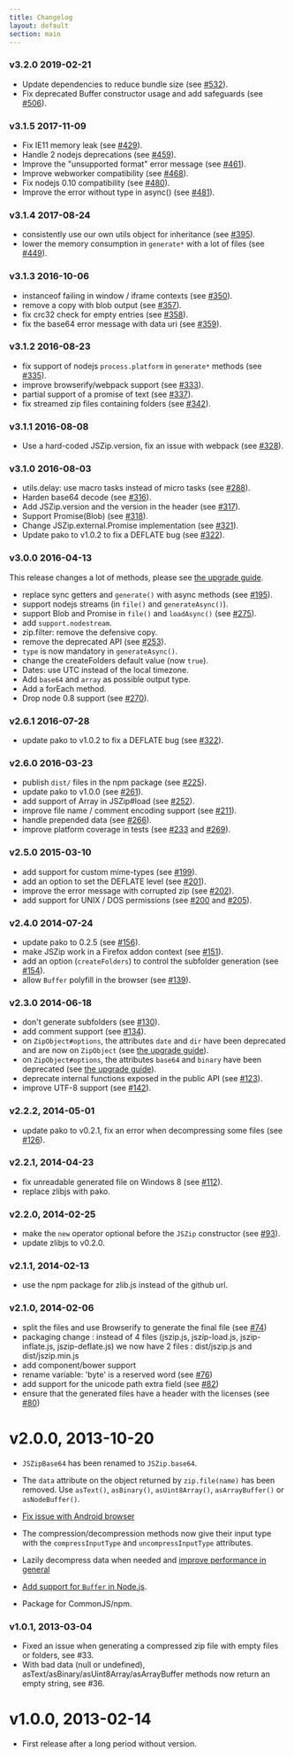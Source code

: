 ```yaml
---
title: Changelog
layout: default
section: main
---
```


### v3.2.0 2019-02-21
- Update dependencies to reduce bundle size (see [#532](https://github.com/Stuk/jszip/pull/532)).
- Fix deprecated Buffer constructor usage and add safeguards (see [#506](https://github.com/Stuk/jszip/pull/506)).

### v3.1.5 2017-11-09
- Fix IE11 memory leak (see [#429](https://github.com/Stuk/jszip/pull/429)).
- Handle 2 nodejs deprecations (see [#459](https://github.com/Stuk/jszip/pull/459)).
- Improve the "unsupported format" error message (see [#461](https://github.com/Stuk/jszip/pull/461)).
- Improve webworker compatibility (see [#468](https://github.com/Stuk/jszip/pull/468)).
- Fix nodejs 0.10 compatibility (see [#480](https://github.com/Stuk/jszip/pull/480)).
- Improve the error without type in async() (see [#481](https://github.com/Stuk/jszip/pull/481)).

### v3.1.4 2017-08-24
- consistently use our own utils object for inheritance (see [#395](https://github.com/Stuk/jszip/pull/395)).
- lower the memory consumption in `generate*` with a lot of files (see [#449](https://github.com/Stuk/jszip/pull/449)).

### v3.1.3 2016-10-06
- instanceof failing in window / iframe contexts (see [#350](https://github.com/Stuk/jszip/pull/350)).
- remove a copy with blob output (see [#357](https://github.com/Stuk/jszip/pull/357)).
- fix crc32 check for empty entries (see [#358](https://github.com/Stuk/jszip/pull/358)).
- fix the base64 error message with data uri (see [#359](https://github.com/Stuk/jszip/pull/359)).

### v3.1.2 2016-08-23
- fix support of nodejs `process.platform` in `generate*` methods (see [#335](https://github.com/Stuk/jszip/pull/335)).
- improve browserify/webpack support (see [#333](https://github.com/Stuk/jszip/pull/333)).
- partial support of a promise of text (see [#337](https://github.com/Stuk/jszip/pull/337)).
- fix streamed zip files containing folders (see [#342](https://github.com/Stuk/jszip/pull/342)).

### v3.1.1 2016-08-08
- Use a hard-coded JSZip.version, fix an issue with webpack (see [#328](https://github.com/Stuk/jszip/pull/328)).

### v3.1.0 2016-08-03
- utils.delay: use macro tasks instead of micro tasks (see [#288](https://github.com/Stuk/jszip/pull/288)).
- Harden base64 decode (see [#316](https://github.com/Stuk/jszip/pull/316)).
- Add JSZip.version and the version in the header (see [#317](https://github.com/Stuk/jszip/pull/317)).
- Support Promise(Blob) (see [#318](https://github.com/Stuk/jszip/pull/318)).
- Change JSZip.external.Promise implementation (see [#321](https://github.com/Stuk/jszip/pull/321)).
- Update pako to v1.0.2 to fix a DEFLATE bug (see [#322](https://github.com/Stuk/jszip/pull/322)).

### v3.0.0 2016-04-13
This release changes a lot of methods, please see [the upgrade guide](http://stuk.github.io/jszip/documentation/upgrade_guide.html).

- replace sync getters and `generate()` with async methods (see [#195](https://github.com/Stuk/jszip/pull/195)).
- support nodejs streams (in `file()` and `generateAsync()`).
- support Blob and Promise in `file()` and `loadAsync()` (see [#275](https://github.com/Stuk/jszip/pull/275)).
- add `support.nodestream`.
- zip.filter: remove the defensive copy.
- remove the deprecated API (see [#253](https://github.com/Stuk/jszip/pull/253)).
- `type` is now mandatory in `generateAsync()`.
- change the createFolders default value (now `true`).
- Dates: use UTC instead of the local timezone.
- Add `base64` and `array` as possible output type.
- Add a forEach method.
- Drop node 0.8 support (see [#270](https://github.com/Stuk/jszip/pull/270)).

### v2.6.1 2016-07-28
- update pako to v1.0.2 to fix a DEFLATE bug (see [#322](https://github.com/Stuk/jszip/pull/322)).

### v2.6.0 2016-03-23
- publish `dist/` files in the npm package (see [#225](https://github.com/Stuk/jszip/pull/225)).
- update pako to v1.0.0 (see [#261](https://github.com/Stuk/jszip/pull/261)).
- add support of Array in JSZip#load (see [#252](https://github.com/Stuk/jszip/pull/252)).
- improve file name / comment encoding support (see [#211](https://github.com/Stuk/jszip/pull/211)).
- handle prepended data (see [#266](https://github.com/Stuk/jszip/pull/266)).
- improve platform coverage in tests (see [#233](https://github.com/Stuk/jszip/pull/233) and [#269](https://github.com/Stuk/jszip/pull/269)).

### v2.5.0 2015-03-10
- add support for custom mime-types (see [#199](https://github.com/Stuk/jszip/issues/199)).
- add an option to set the DEFLATE level (see [#201](https://github.com/Stuk/jszip/issues/201)).
- improve the error message with corrupted zip (see [#202](https://github.com/Stuk/jszip/issues/202)).
- add support for UNIX / DOS permissions (see [#200](https://github.com/Stuk/jszip/issues/200) and [#205](https://github.com/Stuk/jszip/issues/205)).

### v2.4.0 2014-07-24
- update pako to 0.2.5 (see [#156](https://github.com/Stuk/jszip/issues/156)).
- make JSZip work in a Firefox addon context (see [#151](https://github.com/Stuk/jszip/issues/151)).
- add an option (`createFolders`) to control the subfolder generation (see [#154](https://github.com/Stuk/jszip/issues/154)).
- allow `Buffer` polyfill in the browser (see [#139](https://github.com/Stuk/jszip/issues/139)).

### v2.3.0 2014-06-18
- don't generate subfolders (see [#130](https://github.com/Stuk/jszip/issues/130)).
- add comment support (see [#134](https://github.com/Stuk/jszip/issues/134)).
- on `ZipObject#options`, the attributes `date` and `dir` have been deprecated and are now on `ZipObject` (see [the upgrade guide](http://stuk.github.io/jszip/documentation/upgrade_guide.html)).
- on `ZipObject#options`, the attributes `base64` and `binary` have been deprecated (see [the upgrade guide](http://stuk.github.io/jszip/documentation/upgrade_guide.html)).
- deprecate internal functions exposed in the public API (see [#123](https://github.com/Stuk/jszip/issues/123)).
- improve UTF-8 support (see [#142](https://github.com/Stuk/jszip/issues/142)).

### v2.2.2, 2014-05-01
 - update pako to v0.2.1, fix an error when decompressing some files (see [#126](https://github.com/Stuk/jszip/issues/126)).

### v2.2.1, 2014-04-23
 - fix unreadable generated file on Windows 8 (see [#112](https://github.com/Stuk/jszip/issues/112)).
 - replace zlibjs with pako.

### v2.2.0, 2014-02-25
 - make the `new` operator optional before the `JSZip` constructor (see [#93](https://github.com/Stuk/jszip/pull/93)).
 - update zlibjs to v0.2.0.

### v2.1.1, 2014-02-13
 - use the npm package for zlib.js instead of the github url.

### v2.1.0, 2014-02-06
 - split the files and use Browserify to generate the final file (see [#74](https://github.com/Stuk/jszip/pull/74))
 - packaging change : instead of 4 files (jszip.js, jszip-load.js, jszip-inflate.js, jszip-deflate.js) we now have 2 files : dist/jszip.js and dist/jszip.min.js
 - add component/bower support
 - rename variable: 'byte' is a reserved word (see [#76](https://github.com/Stuk/jszip/pull/76))
 - add support for the unicode path extra field (see [#82](https://github.com/Stuk/jszip/pull/82))
 - ensure that the generated files have a header with the licenses (see [#80](https://github.com/Stuk/jszip/pull/80))

# v2.0.0, 2013-10-20

 - `JSZipBase64` has been renamed to `JSZip.base64`.
 - The `data` attribute on the object returned by `zip.file(name)` has been removed. Use `asText()`, `asBinary()`, `asUint8Array()`, `asArrayBuffer()` or `asNodeBuffer()`.

 - [Fix issue with Android browser](https://github.com/Stuk/jszip/pull/60)

 - The compression/decompression methods now give their input type with the `compressInputType` and `uncompressInputType` attributes.
 - Lazily decompress data when needed and [improve performance in general](https://github.com/Stuk/jszip/pull/56)
 - [Add support for `Buffer` in Node.js](https://github.com/Stuk/jszip/pull/57).
 - Package for CommonJS/npm.

### v1.0.1, 2013-03-04

 - Fixed an issue when generating a compressed zip file with empty files or folders, see #33.
 - With bad data (null or undefined), asText/asBinary/asUint8Array/asArrayBuffer methods now return an empty string, see #36.

# v1.0.0, 2013-02-14

- First release after a long period without version.


